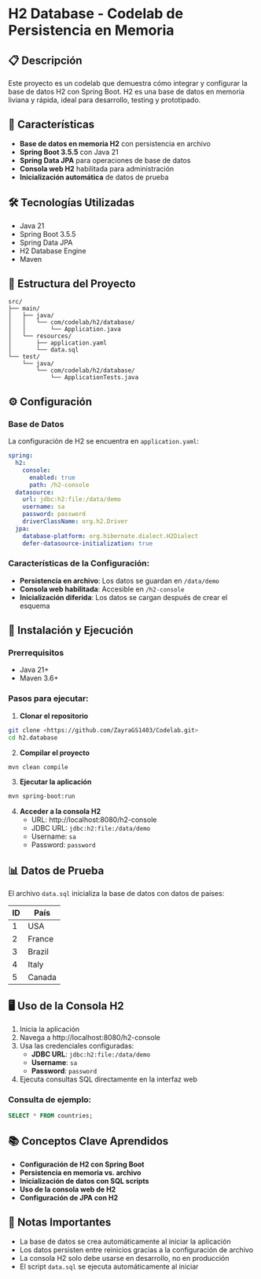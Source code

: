 # H2 Database - Codelab de Persistencia en Memoria

## 📋 Descripción

Este proyecto es un codelab que demuestra cómo integrar y configurar la base de datos H2 con Spring Boot. H2 es una base de datos en memoria liviana y rápida, ideal para desarrollo, testing y prototipado.

## 🚀 Características

- **Base de datos en memoria H2** con persistencia en archivo
- **Spring Boot 3.5.5** con Java 21
- **Spring Data JPA** para operaciones de base de datos
- **Consola web H2** habilitada para administración
- **Inicialización automática** de datos de prueba

## 🛠️ Tecnologías Utilizadas

- Java 21
- Spring Boot 3.5.5
- Spring Data JPA
- H2 Database Engine
- Maven

## 📁 Estructura del Proyecto

```
src/
├── main/
│   ├── java/
│   │   └── com/codelab/h2/database/
│   │       └── Application.java
│   └── resources/
│       ├── application.yaml
│       └── data.sql
└── test/
    └── java/
        └── com/codelab/h2/database/
            └── ApplicationTests.java
```

## ⚙️ Configuración

### Base de Datos
La configuración de H2 se encuentra en `application.yaml`:

```yaml
spring:
  h2:
    console:
      enabled: true
      path: /h2-console
  datasource:
    url: jdbc:h2:file:/data/demo
    username: sa
    password: password
    driverClassName: org.h2.Driver
  jpa:
    database-platform: org.hibernate.dialect.H2Dialect
    defer-datasource-initialization: true
```

### Características de la Configuración:
- **Persistencia en archivo**: Los datos se guardan en `/data/demo`
- **Consola web habilitada**: Accesible en `/h2-console`
- **Inicialización diferida**: Los datos se cargan después de crear el esquema

## 🔧 Instalación y Ejecución

### Prerrequisitos
- Java 21+
- Maven 3.6+

### Pasos para ejecutar:

1. **Clonar el repositorio**
```bash
git clone <https://github.com/ZayraGS1403/Codelab.git>
cd h2.database
```

2. **Compilar el proyecto**
```bash
mvn clean compile
```

3. **Ejecutar la aplicación**
```bash
mvn spring-boot:run
```

4. **Acceder a la consola H2**
   - URL: http://localhost:8080/h2-console
   - JDBC URL: `jdbc:h2:file:/data/demo`
   - Username: `sa`
   - Password: `password`

## 📊 Datos de Prueba

El archivo `data.sql` inicializa la base de datos con datos de países:

| ID | País   |
|----|--------|
| 1  | USA    |
| 2  | France |
| 3  | Brazil |
| 4  | Italy  |
| 5  | Canada |

## 🖥️ Uso de la Consola H2

1. Inicia la aplicación
2. Navega a http://localhost:8080/h2-console
3. Usa las credenciales configuradas:
   - **JDBC URL**: `jdbc:h2:file:/data/demo`
   - **Username**: `sa`
   - **Password**: `password`
4. Ejecuta consultas SQL directamente en la interfaz web

### Consulta de ejemplo:
```sql
SELECT * FROM countries;
```


## 📚 Conceptos Clave Aprendidos

- **Configuración de H2 con Spring Boot**
- **Persistencia en memoria vs. archivo**
- **Inicialización de datos con SQL scripts**
- **Uso de la consola web de H2**
- **Configuración de JPA con H2**


## 📝 Notas Importantes

- La base de datos se crea automáticamente al iniciar la aplicación
- Los datos persisten entre reinicios gracias a la configuración de archivo
- La consola H2 solo debe usarse en desarrollo, no en producción
- El script `data.sql` se ejecuta automáticamente al iniciar


